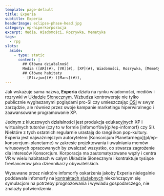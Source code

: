 ```yaml
---
template: page-default
title: Experia
subtitle: Experia
headerImage: eclipse-phase-head.jpg
category: ep-hiperkorporacja
excerpt: Media, Wiadomości, Rozrywka, Memetyka
tags:
  - rpg
slots:
  aside:
    - type: static
      content: |
        ## Główna działalność
        Media ([AR](#), [VR](#), [XP](#), Wiadomości, Rozrywka, [Memetyka](http://pl.wikipedia.org/wiki/Memetyka)        
        ## Główne habitaty
        - [Elizjum](#) ([Mars](#)), 
---
```

Jak wskazuje sama nazwa, **Experia** działa na rynku wiadomości, mediów i rozrywki w [Układzie Słonecznym]((#)). Wzbudza kontrowersje nie tylko publicznie wygłaszanymi poglądami pro-SI czy umieszczając [OSI](#) w swym zarządzie, ale również przez swoje kampanie marketingu hiperwiralnego i zaawansowane programowanie XP.

Jednym z kluczowych działalności jest produkcja edukacyjnych XP i wirtualnych tutorów (czy to w formie [infomorfów]{pl/ep-infomorf} czy SI). Niektóre z tych ostatnich regularnie urastają do rangi ikon pop-kultury. Experia jest najważniejszym autorytetem [Konsorcjum Planetarnego]{pl/ep-konsorcjum-planetarne} w zakresie projektowania i uwalniania memów wirusowych opracowanych by zwalczać wszystko, co stwarza zagrożenie dla interesów Konsorcjum. Korporacja ma zautomatyzowane węzły i centra VR w wielu habitatach w całym Układzie Słonecznym i kontraktuje tysiące freelancerów jako dziennikarzy obywatelskich.

Wysuwane przez niektóre infomorfy oskarżenia jakoby Experia nielegalnie poddawała infomorfy na [kontraktach służebnych](#) niekończącym się symulacjom na potrzeby prognozowania i wywiadu gospodarczego, nie znalazły potwierdzenia.
